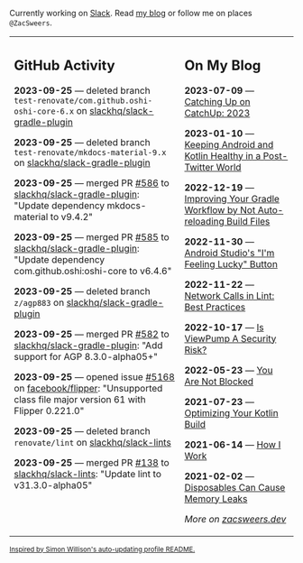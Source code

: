 Currently working on [Slack](https://slack.com/). Read [my blog](https://zacsweers.dev/) or follow me on places `@ZacSweers`.

<table><tr><td valign="top" width="60%">

## GitHub Activity
<!-- githubActivity starts -->
**2023-09-25** — deleted branch `test-renovate/com.github.oshi-oshi-core-6.x` on [slackhq/slack-gradle-plugin](https://github.com/slackhq/slack-gradle-plugin)

**2023-09-25** — deleted branch `test-renovate/mkdocs-material-9.x` on [slackhq/slack-gradle-plugin](https://github.com/slackhq/slack-gradle-plugin)

**2023-09-25** — merged PR [#586](https://github.com/slackhq/slack-gradle-plugin/pull/586) to [slackhq/slack-gradle-plugin](https://github.com/slackhq/slack-gradle-plugin): "Update dependency mkdocs-material to v9.4.2"

**2023-09-25** — merged PR [#585](https://github.com/slackhq/slack-gradle-plugin/pull/585) to [slackhq/slack-gradle-plugin](https://github.com/slackhq/slack-gradle-plugin): "Update dependency com.github.oshi:oshi-core to v6.4.6"

**2023-09-25** — deleted branch `z/agp883` on [slackhq/slack-gradle-plugin](https://github.com/slackhq/slack-gradle-plugin)

**2023-09-25** — merged PR [#582](https://github.com/slackhq/slack-gradle-plugin/pull/582) to [slackhq/slack-gradle-plugin](https://github.com/slackhq/slack-gradle-plugin): "Add support for AGP 8.3.0-alpha05+"

**2023-09-25** — opened issue [#5168](https://github.com/facebook/flipper/issues/5168) on [facebook/flipper](https://github.com/facebook/flipper): "Unsupported class file major version 61 with Flipper 0.221.0"

**2023-09-25** — deleted branch `renovate/lint` on [slackhq/slack-lints](https://github.com/slackhq/slack-lints)

**2023-09-25** — merged PR [#138](https://github.com/slackhq/slack-lints/pull/138) to [slackhq/slack-lints](https://github.com/slackhq/slack-lints): "Update lint to v31.3.0-alpha05"
<!-- githubActivity ends -->
</td><td valign="top" width="40%">

## On My Blog
<!-- blog starts -->
**2023-07-09** — [Catching Up on CatchUp: 2023](https://www.zacsweers.dev/catching-up-on-catchup-2023/)

**2023-01-10** — [Keeping Android and Kotlin Healthy in a Post-Twitter World](https://www.zacsweers.dev/keeping-android-healthy/)

**2022-12-19** — [Improving Your Gradle Workflow by Not Auto-reloading Build Files](https://www.zacsweers.dev/improving-your-workflow-by-not-auto-reloading-build-files/)

**2022-11-30** — [Android Studio's "I'm Feeling Lucky" Button](https://www.zacsweers.dev/android-studios-im-feeling-lucky-button/)

**2022-11-22** — [Network Calls in Lint: Best Practices](https://www.zacsweers.dev/network-calls-in-lint-best-practices/)

**2022-10-17** — [Is ViewPump A Security Risk?](https://www.zacsweers.dev/is-viewpump-a-security-risk/)

**2022-05-23** — [You Are Not Blocked](https://www.zacsweers.dev/you-are-not-blocked/)

**2021-07-23** — [Optimizing Your Kotlin Build](https://www.zacsweers.dev/optimizing-your-kotlin-build/)

**2021-06-14** — [How I Work](https://www.zacsweers.dev/how-i-work/)

**2021-02-02** — [Disposables Can Cause Memory Leaks](https://www.zacsweers.dev/disposables-can-cause-memory-leaks/)
<!-- blog ends -->
_More on [zacsweers.dev](https://zacsweers.dev/)_
</td></tr></table>

<sub><a href="https://simonwillison.net/2020/Jul/10/self-updating-profile-readme/">Inspired by Simon Willison's auto-updating profile README.</a></sub>